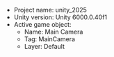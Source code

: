 <!-- UNITY CODE ASSIST INSTRUCTIONS START -->
- Project name: unity_2025
- Unity version: Unity 6000.0.40f1
- Active game object:
  - Name: Main Camera
  - Tag: MainCamera
  - Layer: Default
<!-- UNITY CODE ASSIST INSTRUCTIONS END -->